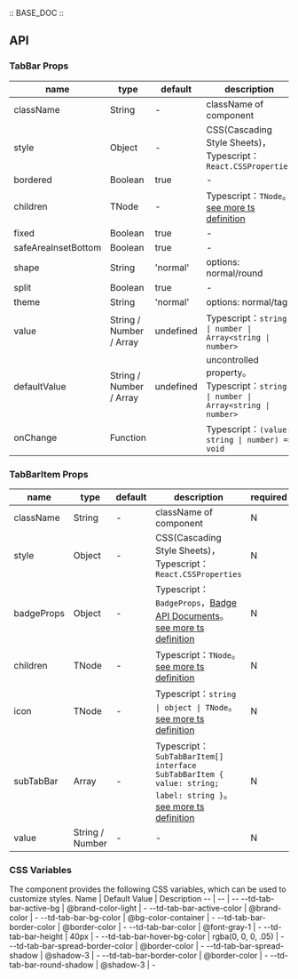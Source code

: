 :: BASE_DOC ::

## API

### TabBar Props

name | type | default | description | required
-- | -- | -- | -- | --
className | String | - | className of component | N
style | Object | - | CSS(Cascading Style Sheets)，Typescript：`React.CSSProperties` | N
bordered | Boolean | true | \- | N
children | TNode | - | Typescript：`TNode`。[see more ts definition](https://github.com/Tencent/tdesign-mobile-react/blob/develop/src/common.ts) | N
fixed | Boolean | true | \- | N
safeAreaInsetBottom | Boolean | true | \- | N
shape | String | 'normal' | options: normal/round | N
split | Boolean | true | \- | N
theme | String | 'normal' | options: normal/tag | N
value | String / Number / Array | undefined | Typescript：`string \| number \| Array<string \| number>` | N
defaultValue | String / Number / Array | undefined | uncontrolled property。Typescript：`string \| number \| Array<string \| number>` | N
onChange | Function |  | Typescript：`(value: string \| number) => void`<br/> | N


### TabBarItem Props

name | type | default | description | required
-- | -- | -- | -- | --
className | String | - | className of component | N
style | Object | - | CSS(Cascading Style Sheets)，Typescript：`React.CSSProperties` | N
badgeProps | Object | - | Typescript：`BadgeProps`，[Badge API Documents](./badge?tab=api)。[see more ts definition](https://github.com/Tencent/tdesign-mobile-react/tree/develop/src/tab-bar/type.ts) | N
children | TNode | - | Typescript：`TNode`。[see more ts definition](https://github.com/Tencent/tdesign-mobile-react/blob/develop/src/common.ts) | N
icon | TNode | - | Typescript：`string \| object \| TNode`。[see more ts definition](https://github.com/Tencent/tdesign-mobile-react/blob/develop/src/common.ts) | N
subTabBar | Array | - | Typescript：`SubTabBarItem[] ` `interface SubTabBarItem { value: string; label: string }`。[see more ts definition](https://github.com/Tencent/tdesign-mobile-react/tree/develop/src/tab-bar/type.ts) | N
value | String / Number | - | \- | N

### CSS Variables

The component provides the following CSS variables, which can be used to customize styles.
Name | Default Value | Description
-- | -- | --
--td-tab-bar-active-bg | @brand-color-light | -
--td-tab-bar-active-color | @brand-color | -
--td-tab-bar-bg-color | @bg-color-container | -
--td-tab-bar-border-color | @border-color | -
--td-tab-bar-color | @font-gray-1 | -
--td-tab-bar-height | 40px | -
--td-tab-bar-hover-bg-color | rgba(0, 0, 0, .05) | -
--td-tab-bar-spread-border-color | @border-color | -
--td-tab-bar-spread-shadow | @shadow-3 | -
--td-tab-bar-border-color | @border-color | -
--td-tab-bar-round-shadow | @shadow-3 | -